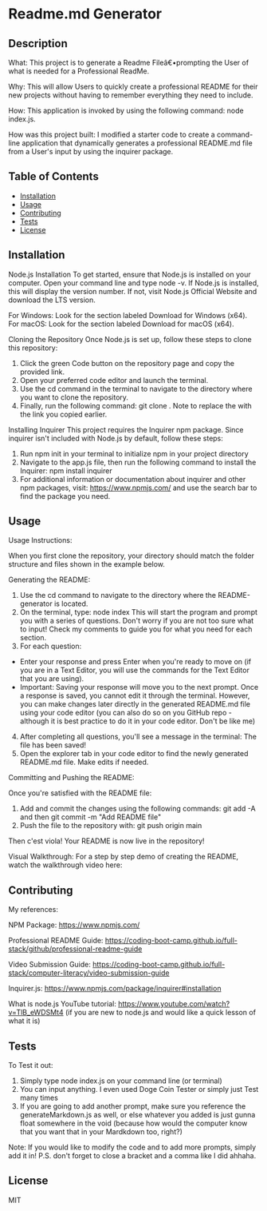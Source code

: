  
  # Readme.md Generator
  
  ## Description
What: This project is to generate a Readme Fileâ€•prompting the User of what is needed for a Professional ReadMe.

Why: This will allow Users to quickly create a professional README for their new projects without having to remember everything they need to include.

How: This application is invoked by using the following command: node index.js.

How was this project built: I modified a starter code to create a command-line application that dynamically generates a professional README.md file from a User's input by using the inquirer package.

  
  ## Table of Contents
  - [Installation](#installation)
  - [Usage](#usage)
  - [Contributing](#contributing)
  - [Tests](#tests)
  - [License](#license)
  
  ## Installation

Node.js Installation
To get started, ensure that Node.js is installed on your computer. Open your command line and type node -v. If Node.js is installed, this will display the version number. If not, visit Node.js Official Website and download the LTS version.

For Windows: Look for the section labeled Download for Windows (x64).
For macOS: Look for the section labeled Download for macOS (x64).


Cloning the Repository
Once Node.js is set up, follow these steps to clone this repository:

1. Click the green Code button on the repository page and copy the provided link.
2. Open your preferred code editor and launch the terminal.
3. Use the cd command in the terminal to navigate to the directory where you want to clone the repository.
4. Finally, run the following command: git clone <repo-link>. Note to replace the <repo-link> with the link you copied earlier.

Installing Inquirer
This project requires the Inquirer npm package. Since inquirer isn't included with Node.js by default, follow these steps:

1. Run npm init in your terminal to initialize npm in your project directory
2. Navigate to the app.js file, then run the following command to install the Inquirer: npm install inquirer
3. For additional information or documentation about inquirer and other npm packages, visit: https://www.npmjs.com/ and use the search bar to find the package you need.


  
  ## Usage
Usage Instructions:

When you first clone the repository, your directory should match the folder structure and files shown in the example below.

Generating the README:
1. Use the cd command to navigate to the directory where the README-generator is located.
2. On the terminal, type: node index This will start the program and prompt you with a series of questions. Don't worry if you are not too sure what to input! Check my comments to guide you for  what you need for each section.
3. For each question:
- Enter your response and press Enter when you're ready to move on (if you are in a Text Editor, you will use the commands for the Text Editor that you are using).
- Important: Saving your response will move you to the next prompt. Once a response is saved, you cannot edit it through the terminal. However, you can make changes later directly in the generated README.md file using your code editor (you can also do so on you GitHub repo - although it is best practice to do it in your code editor. Don't be like me)
4. After completing all questions, you'll see a message in the terminal: The file has been saved!
5. Open the explorer tab in your code editor to find the newly generated README.md file. Make edits if needed.

Committing and Pushing the README:

Once you're satisfied with the README file:
1. Add and commit the changes using the following commands: git add -A and then git commit -m "Add README file"
2. Push the file to the repository with: git push origin main

Then c'est viola! Your README is now live in the repository!

Visual Walkthrough:
For a step by step demo of creating the README, watch the walkthrough video here:

  
  ## Contributing
My references:

NPM Package: https://www.npmjs.com/

Professional README Guide: https://coding-boot-camp.github.io/full-stack/github/professional-readme-guide

Video Submission Guide: https://coding-boot-camp.github.io/full-stack/computer-literacy/video-submission-guide

Inquirer.js: https://www.npmjs.com/package/inquirer#installation

What is node.js YouTube tutorial: https://www.youtube.com/watch?v=TlB_eWDSMt4 (if you are new to node.js and would like a quick lesson of what it is)


  ## Tests
To Test it out:
1. Simply type node index.js on your command line (or terminal)
2. You can input anything. I even used Doge Coin Tester or simply just Test many times
3. If you are going to add another prompt, make sure you reference the generateMarkdown.js as well, or else whatever you added is just gunna float somewhere in the void (because how would the computer know that you want that in your Mardkdown too, right?)

Note:
If you would like to modify the code and to add more prompts, simply add it in! P.S. don't forget to close a bracket and a comma like I did ahhaha.

  ## License
  MIT
      